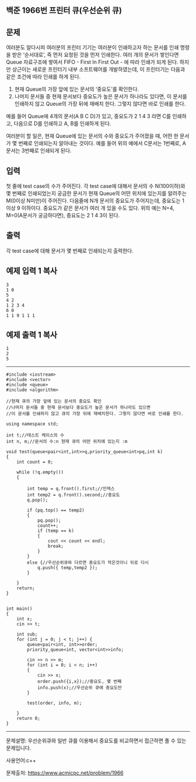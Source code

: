 ## 백준 1966번 프린터 큐(우선순위 큐)

## 문제

여러분도 알다시피 여러분의 프린터 기기는 여러분이 인쇄하고자 하는 문서를 인쇄 명령을 받은 ‘순서대로’, 즉 먼저 요청된 것을 먼저 인쇄한다. 여러 개의 문서가 쌓인다면 Queue 자료구조에 쌓여서 FIFO - First In First Out - 에 따라 인쇄가 되게 된다. 하지만 상근이는 새로운 프린터기 내부 소프트웨어를 개발하였는데, 이 프린터기는 다음과 같은 조건에 따라 인쇄를 하게 된다.

1. 현재 Queue의 가장 앞에 있는 문서의 ‘중요도’를 확인한다.
2. 나머지 문서들 중 현재 문서보다 중요도가 높은 문서가 하나라도 있다면, 이 문서를 인쇄하지 않고 Queue의 가장 뒤에 재배치 한다. 그렇지 않다면 바로 인쇄를 한다.

예를 들어 Queue에 4개의 문서(A B C D)가 있고, 중요도가 2 1 4 3 라면 C를 인쇄하고, 다음으로 D를 인쇄하고 A, B를 인쇄하게 된다.

여러분이 할 일은, 현재 Queue에 있는 문서의 수와 중요도가 주어졌을 때, 어떤 한 문서가 몇 번째로 인쇄되는지 알아내는 것이다. 예를 들어 위의 예에서 C문서는 1번째로, A문서는 3번째로 인쇄되게 된다.

## 입력

첫 줄에 test case의 수가 주어진다. 각 test case에 대해서 문서의 수 N(100이하)와 몇 번째로 인쇄되었는지 궁금한 문서가 현재 Queue의 어떤 위치에 있는지를 알려주는 M(0이상 N미만)이 주어진다. 다음줄에 N개 문서의 중요도가 주어지는데, 중요도는 1 이상 9 이하이다. 중요도가 같은 문서가 여러 개 있을 수도 있다. 위의 예는 N=4, M=0(A문서가 궁금하다면), 중요도는 2 1 4 3이 된다.

## 출력

각 test case에 대해 문서가 몇 번째로 인쇄되는지 출력한다.

## 예제 입력 1 복사

```
3
1 0
5
4 2
1 2 3 4
6 0
1 1 9 1 1 1
```

## 예제 출력 1 복사

```
1
2
5
```

___

```
#include <iostream>
#include <vector>
#include <queue>
#include <algorithm>

//현재 큐의 가장 앞에 있는 문서의 중요도 확인
//나머지 문서들 중 현재 문서보다 중요도가 높은 문서가 하나라도 있으면
//이 문서를 인쇄하지 않고 큐의 가장 뒤에 재배치한다. 그렇지 않다면 바로 인쇄를 한다.

using namespace std;

int t;//테스트 케이스의 수
int n, m;//문서의 수:n 현재 큐의 어떤 위치에 있는지 :m

void test(queue<pair<int,int>>q,priority_queue<int>pq,int k)
{
	int count = 0;
	
	while (!q.empty())
	{
		
		int temp = q.front().first;//인덱스
		int temp2 = q.front().second;//중요도
		q.pop();

		if (pq.top() == temp2)
		{
			pq.pop();
			count++;
			if (temp == k)
			{
				cout << count << endl;
				break;
			}
		}
		else {//우선순위큐와 다르면 중요도가 작은것이니 뒤로 다시 
			q.push({ temp,temp2 });
		}
		
	}
	return;
}


int main()
{
	int x;
	cin >> t;
	
	int sub;
	for (int j = 0; j < t; j++) {
		queue<pair<int, int>>order;
		priority_queue<int, vector<int>>info;

		cin >> n >> m;
		for (int i = 0; i < n; i++)
		{
			cin >> x;
			order.push({i,x});//중요도, 몇 번째
			info.push(x);//우선순위 큐에 중요도만 
		}

		test(order, info, m);
		
	}
	return 0;
}
```

___

문제설명: 우선순위큐와 일반 큐를 이용해서 중요도를 비교하면서 접근하면 풀 수 있는 문제입니다.



사용언어:c++

문제출처: https://www.acmicpc.net/problem/1966
